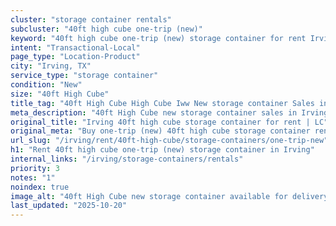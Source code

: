 ```yaml
---
cluster: "storage container rentals"
subcluster: "40ft high cube one-trip (new)"
keyword: "40ft high cube one-trip (new) storage container for rent Irving, TX"
intent: "Transactional-Local"
page_type: "Location-Product"
city: "Irving, TX"
service_type: "storage container"
condition: "New"
size: "40ft High Cube"
title_tag: "40ft High Cube High Cube Iww New storage container Sales in Irving | LC Container"
meta_description: "40ft High Cube new storage container sales in Irving. High cube containers with extra height. Fast delivery, competitive pricing. Serving storage containers area. Quote ID: ENX. Call (214) 524-4168 for your free quote today."
original_title: "Irving 40ft high cube storage container for rent | LC"
original_meta: "Buy one-trip (new) 40ft high cube storage container rent with local delivery in Irving, TX. LC Container — local Since 2003. Request a fast quote today."
url_slug: "/irving/rent/40ft-high-cube/storage-containers/one-trip-new"
h1: "Rent 40ft high cube one-trip (new) storage container in Irving"
internal_links: "/irving/storage-containers/rentals"
priority: 3
notes: "1"
noindex: true
image_alt: "40ft High Cube new storage container available for delivery in Irving"
last_updated: "2025-10-20"
---
```


<!-- TODO: Add unique city/inventory copy, images, and internal links here. -->
